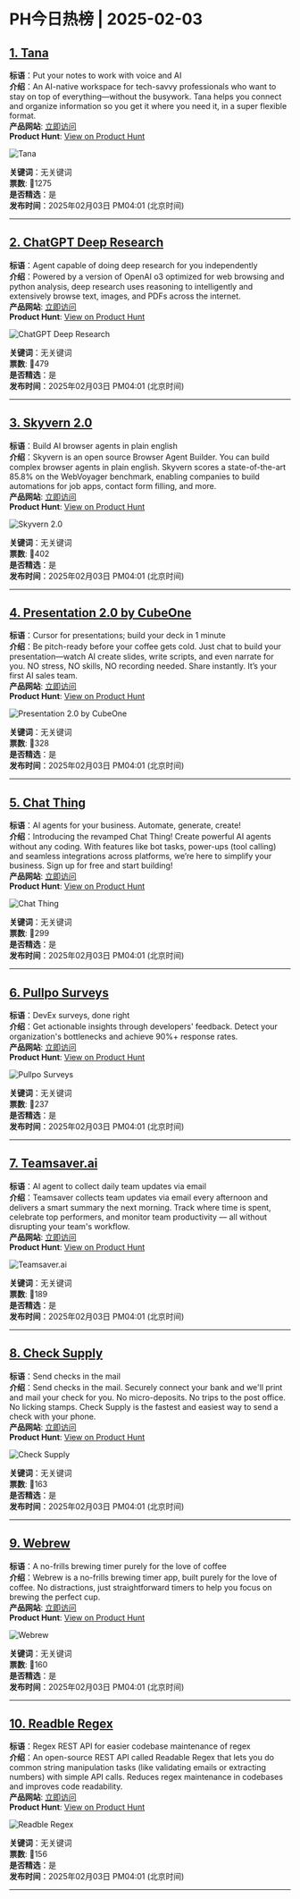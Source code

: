 # PH今日热榜 | 2025-02-03

## [1. Tana](https://www.producthunt.com/posts/tana-2?utm_campaign=producthunt-api&utm_medium=api-v2&utm_source=Application%3A+linewalker+%28ID%3A+135281%29)  
**标语**：Put your notes to work with voice and AI  
**介绍**：An AI-native workspace for tech-savvy professionals who want to stay on top of everything—without the busywork. Tana helps you connect and organize information so you get it where you need it, in a super flexible format.  
**产品网站**: [立即访问](https://www.producthunt.com/r/WQJ2ZKEGODBLOK?utm_campaign=producthunt-api&utm_medium=api-v2&utm_source=Application%3A+linewalker+%28ID%3A+135281%29)  
**Product Hunt**: [View on Product Hunt](https://www.producthunt.com/posts/tana-2?utm_campaign=producthunt-api&utm_medium=api-v2&utm_source=Application%3A+linewalker+%28ID%3A+135281%29)  

![Tana](https://ph-files.imgix.net/afc62af7-e842-4855-b617-6b0175dd0b0e.png?auto=format&fit=crop&frame=1&h=512&w=1024)  

**关键词**：无关键词  
**票数**: 🔺1275  
**是否精选**：是  
**发布时间**：2025年02月03日 PM04:01 (北京时间)  

---

## [2. ChatGPT Deep Research](https://www.producthunt.com/posts/chatgpt-deep-research?utm_campaign=producthunt-api&utm_medium=api-v2&utm_source=Application%3A+linewalker+%28ID%3A+135281%29)  
**标语**：Agent capable of doing deep research for you independently  
**介绍**：Powered by a version of OpenAI o3 optimized for web browsing and python analysis, deep research uses reasoning to intelligently and extensively browse text, images, and PDFs across the internet.  
**产品网站**: [立即访问](https://www.producthunt.com/r/IZLZ436GTQEYAT?utm_campaign=producthunt-api&utm_medium=api-v2&utm_source=Application%3A+linewalker+%28ID%3A+135281%29)  
**Product Hunt**: [View on Product Hunt](https://www.producthunt.com/posts/chatgpt-deep-research?utm_campaign=producthunt-api&utm_medium=api-v2&utm_source=Application%3A+linewalker+%28ID%3A+135281%29)  

![ChatGPT Deep Research](https://ph-files.imgix.net/9d535605-c043-481d-a8d8-8b7428152b55.jpeg?auto=format&fit=crop&frame=1&h=512&w=1024)  

**关键词**：无关键词  
**票数**: 🔺479  
**是否精选**：是  
**发布时间**：2025年02月03日 PM04:01 (北京时间)  

---

## [3. Skyvern 2.0](https://www.producthunt.com/posts/skyvern-2-0?utm_campaign=producthunt-api&utm_medium=api-v2&utm_source=Application%3A+linewalker+%28ID%3A+135281%29)  
**标语**：Build AI browser agents in plain english  
**介绍**：Skyvern is an open source Browser Agent Builder. You can build complex browser agents in plain english. Skyvern scores a state-of-the-art 85.8% on the WebVoyager benchmark, enabling companies to build automations for job apps, contact form filling, and more.  
**产品网站**: [立即访问](https://www.producthunt.com/r/2HG5FC6WWHLGJ4?utm_campaign=producthunt-api&utm_medium=api-v2&utm_source=Application%3A+linewalker+%28ID%3A+135281%29)  
**Product Hunt**: [View on Product Hunt](https://www.producthunt.com/posts/skyvern-2-0?utm_campaign=producthunt-api&utm_medium=api-v2&utm_source=Application%3A+linewalker+%28ID%3A+135281%29)  

![Skyvern 2.0](https://ph-files.imgix.net/2624afe9-5add-4003-b395-84e0622d85cc.png?auto=format&fit=crop&frame=1&h=512&w=1024)  

**关键词**：无关键词  
**票数**: 🔺402  
**是否精选**：是  
**发布时间**：2025年02月03日 PM04:01 (北京时间)  

---

## [4. Presentation 2.0 by CubeOne](https://www.producthunt.com/posts/presentation-2-0-by-cubeone?utm_campaign=producthunt-api&utm_medium=api-v2&utm_source=Application%3A+linewalker+%28ID%3A+135281%29)  
**标语**：Cursor for presentations; build your deck in 1 minute  
**介绍**：Be pitch-ready before your coffee gets cold. Just chat to build your presentation—watch AI create slides, write scripts, and even narrate for you. NO stress, NO skills, NO recording needed. Share instantly. It’s your first AI sales team.  
**产品网站**: [立即访问](https://www.producthunt.com/r/D2OTZWRNC2ACMC?utm_campaign=producthunt-api&utm_medium=api-v2&utm_source=Application%3A+linewalker+%28ID%3A+135281%29)  
**Product Hunt**: [View on Product Hunt](https://www.producthunt.com/posts/presentation-2-0-by-cubeone?utm_campaign=producthunt-api&utm_medium=api-v2&utm_source=Application%3A+linewalker+%28ID%3A+135281%29)  

![Presentation 2.0 by CubeOne](https://ph-files.imgix.net/829d64af-224e-4746-9765-412bd2da4618.png?auto=format&fit=crop&frame=1&h=512&w=1024)  

**关键词**：无关键词  
**票数**: 🔺328  
**是否精选**：是  
**发布时间**：2025年02月03日 PM04:01 (北京时间)  

---

## [5. Chat Thing](https://www.producthunt.com/posts/chat-thing-2?utm_campaign=producthunt-api&utm_medium=api-v2&utm_source=Application%3A+linewalker+%28ID%3A+135281%29)  
**标语**：AI agents for your business. Automate, generate, create!  
**介绍**：Introducing the revamped Chat Thing! Create powerful AI agents without any coding. With features like bot tasks, power-ups (tool calling) and seamless integrations across platforms, we’re here to simplify your business. Sign up for free and start building!  
**产品网站**: [立即访问](https://www.producthunt.com/r/TKL4QK3CWYVIID?utm_campaign=producthunt-api&utm_medium=api-v2&utm_source=Application%3A+linewalker+%28ID%3A+135281%29)  
**Product Hunt**: [View on Product Hunt](https://www.producthunt.com/posts/chat-thing-2?utm_campaign=producthunt-api&utm_medium=api-v2&utm_source=Application%3A+linewalker+%28ID%3A+135281%29)  

![Chat Thing](https://ph-files.imgix.net/85962c3b-c3a1-4136-bcdb-d2173d508602.png?auto=format&fit=crop&frame=1&h=512&w=1024)  

**关键词**：无关键词  
**票数**: 🔺299  
**是否精选**：是  
**发布时间**：2025年02月03日 PM04:01 (北京时间)  

---

## [6. Pullpo Surveys](https://www.producthunt.com/posts/pullpo-surveys?utm_campaign=producthunt-api&utm_medium=api-v2&utm_source=Application%3A+linewalker+%28ID%3A+135281%29)  
**标语**：DevEx surveys, done right  
**介绍**：Get actionable insights through developers' feedback. Detect your organization's bottlenecks and achieve 90%+ response rates.  
**产品网站**: [立即访问](https://www.producthunt.com/r/EWH3OZGNNMPIN5?utm_campaign=producthunt-api&utm_medium=api-v2&utm_source=Application%3A+linewalker+%28ID%3A+135281%29)  
**Product Hunt**: [View on Product Hunt](https://www.producthunt.com/posts/pullpo-surveys?utm_campaign=producthunt-api&utm_medium=api-v2&utm_source=Application%3A+linewalker+%28ID%3A+135281%29)  

![Pullpo Surveys](https://ph-files.imgix.net/a5a1a7fe-a9ca-4c7e-8e97-e9e5b793b840.png?auto=format&fit=crop&frame=1&h=512&w=1024)  

**关键词**：无关键词  
**票数**: 🔺237  
**是否精选**：是  
**发布时间**：2025年02月03日 PM04:01 (北京时间)  

---

## [7. Teamsaver.ai](https://www.producthunt.com/posts/teamsaver-ai?utm_campaign=producthunt-api&utm_medium=api-v2&utm_source=Application%3A+linewalker+%28ID%3A+135281%29)  
**标语**：AI agent to collect daily team updates via email  
**介绍**：Teamsaver collects team updates via email every afternoon and delivers a smart summary the next morning. Track where time is spent, celebrate top performers, and monitor team productivity — all without disrupting your team's workflow.  
**产品网站**: [立即访问](https://www.producthunt.com/r/YKGDXWVDKOCLJ4?utm_campaign=producthunt-api&utm_medium=api-v2&utm_source=Application%3A+linewalker+%28ID%3A+135281%29)  
**Product Hunt**: [View on Product Hunt](https://www.producthunt.com/posts/teamsaver-ai?utm_campaign=producthunt-api&utm_medium=api-v2&utm_source=Application%3A+linewalker+%28ID%3A+135281%29)  

![Teamsaver.ai](https://ph-files.imgix.net/fefba869-0eea-4167-882b-f2cd72ad79b0.png?auto=format&fit=crop&frame=1&h=512&w=1024)  

**关键词**：无关键词  
**票数**: 🔺189  
**是否精选**：是  
**发布时间**：2025年02月03日 PM04:01 (北京时间)  

---

## [8. Check Supply](https://www.producthunt.com/posts/check-supply?utm_campaign=producthunt-api&utm_medium=api-v2&utm_source=Application%3A+linewalker+%28ID%3A+135281%29)  
**标语**：Send checks in the mail  
**介绍**：Send checks in the mail. Securely connect your bank and we'll print and mail your check for you. No micro-deposits. No trips to the post office. No licking stamps. Check Supply is the fastest and easiest way to send a check with your phone.  
**产品网站**: [立即访问](https://www.producthunt.com/r/PYRHACVW22IU7L?utm_campaign=producthunt-api&utm_medium=api-v2&utm_source=Application%3A+linewalker+%28ID%3A+135281%29)  
**Product Hunt**: [View on Product Hunt](https://www.producthunt.com/posts/check-supply?utm_campaign=producthunt-api&utm_medium=api-v2&utm_source=Application%3A+linewalker+%28ID%3A+135281%29)  

![Check Supply](https://ph-files.imgix.net/f42005b0-b018-4293-a171-2d280200fa8e.png?auto=format&fit=crop&frame=1&h=512&w=1024)  

**关键词**：无关键词  
**票数**: 🔺163  
**是否精选**：是  
**发布时间**：2025年02月03日 PM04:01 (北京时间)  

---

## [9. Webrew](https://www.producthunt.com/posts/webrew?utm_campaign=producthunt-api&utm_medium=api-v2&utm_source=Application%3A+linewalker+%28ID%3A+135281%29)  
**标语**：A no-frills brewing timer purely for the love of coffee  
**介绍**：Webrew is a no-frills brewing timer app, built purely for the love of coffee. No distractions, just straightforward timers to help you focus on brewing the perfect cup.  
**产品网站**: [立即访问](https://www.producthunt.com/r/IGNFGORIFARL52?utm_campaign=producthunt-api&utm_medium=api-v2&utm_source=Application%3A+linewalker+%28ID%3A+135281%29)  
**Product Hunt**: [View on Product Hunt](https://www.producthunt.com/posts/webrew?utm_campaign=producthunt-api&utm_medium=api-v2&utm_source=Application%3A+linewalker+%28ID%3A+135281%29)  

![Webrew](https://ph-files.imgix.net/d693bffa-b8ae-4016-a74c-4faf1eb47165.png?auto=format&fit=crop&frame=1&h=512&w=1024)  

**关键词**：无关键词  
**票数**: 🔺160  
**是否精选**：是  
**发布时间**：2025年02月03日 PM04:01 (北京时间)  

---

## [10. Readble Regex](https://www.producthunt.com/posts/readble-regex?utm_campaign=producthunt-api&utm_medium=api-v2&utm_source=Application%3A+linewalker+%28ID%3A+135281%29)  
**标语**：Regex REST API for easier codebase maintenance of regex  
**介绍**：An open-source REST API called Readable Regex that lets you do common string manipulation tasks (like validating emails or extracting numbers) with simple API calls. Reduces regex maintenance in codebases and improves code readability.  
**产品网站**: [立即访问](https://www.producthunt.com/r/6ULXI7MIR36NKR?utm_campaign=producthunt-api&utm_medium=api-v2&utm_source=Application%3A+linewalker+%28ID%3A+135281%29)  
**Product Hunt**: [View on Product Hunt](https://www.producthunt.com/posts/readble-regex?utm_campaign=producthunt-api&utm_medium=api-v2&utm_source=Application%3A+linewalker+%28ID%3A+135281%29)  

![Readble Regex](https://ph-files.imgix.net/ad79fe97-2b9d-4ae1-9780-53677a661587.png?auto=format&fit=crop&frame=1&h=512&w=1024)  

**关键词**：无关键词  
**票数**: 🔺156  
**是否精选**：是  
**发布时间**：2025年02月03日 PM04:01 (北京时间)  

---


